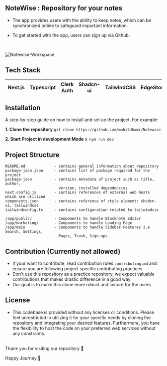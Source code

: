 ## NoteWise : Repository for your notes

- The app provides users with the ability to keep notes, which can be synchronized online to safeguard important information.

- To get started with the app, users can sign up via Github.
<br>

![Notewise-Workspace](https://github.com/mohitdhami/Notewise/assets/38837994/6e6b2da4-c9f1-4ba3-94a2-877739a82238)

 ## Tech Stack
 
| Next.js  | Typescript | Clerk Auth | Shadcn-ui | TailwindCSS| EdgeStore
|--|--|--|--|--|--|

## Installation

A step-by-step guide on how to install and set up the project. For example:

**1. Clone the repository**  `git clone https://github.com/mohitdhami/Notewise`

**2. Start Project in development Mode**  `$ npm run dev`


## Project Structure


    
    README.md             - contains general information about repository
    package-json.json     - contains list of package required for the project
    package-json          - contains metadata of project such as title, author,
                            version, installed dependencies 
    next.config.js        - contains references of external web hosts which are utilized
    components.json       - contains reference of style elememt: shadcn-ui, tailwindcss
    tailwindconfig.ts     - contains configuration related to tailwindcss
    
    /app/public/          - Components to handle Blocknote Editor
    /app/marketing/       - Components to handle Landing Page
    /app/main             - Components to handle Sidebar Features i.e Search, Settings,
                            Pages, Trash, Sign-ops

## Contribution (Currently not allowed)

-   if your want to contribute, read contribution rules  `contributing.md`  and ensure you are following project specific contributing practices.
-   Don't use this repository as a practice repository, we expect valuable contributions that makes drastic difference in a good way
-   Our goal is to make this clone more robust and secure for the users

## License
-  This codebase is provided without any licenses or conditions. Please feel unrestricted in utilizing it for your specific needs by cloning the repository and integrating your desired features. Furthermore, you have the flexibility to host the code on your preferred web services without any constraints.

 <br>
Thank you for visiting our repository 💙

Happy Journey 🚀
